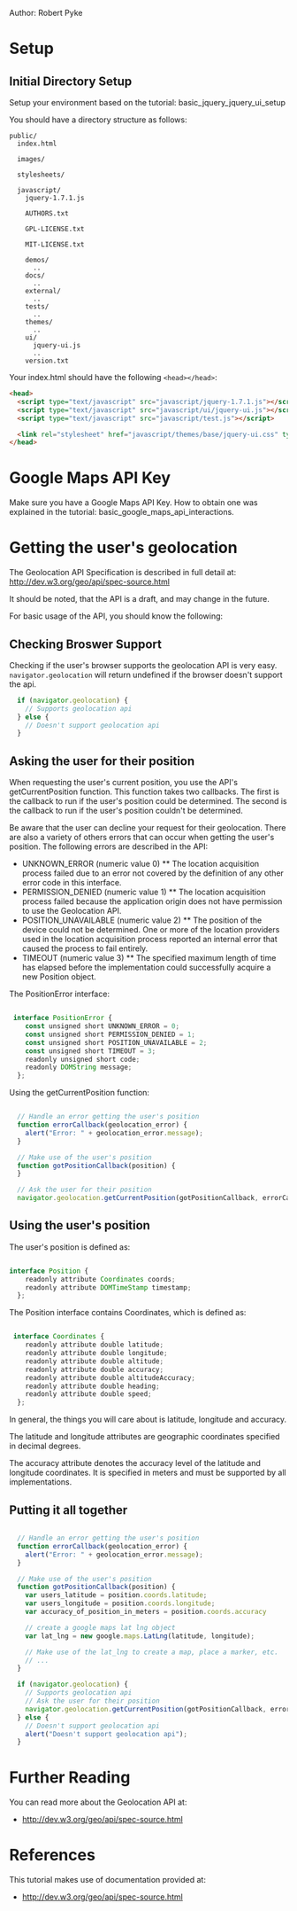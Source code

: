Author: Robert Pyke

Setup
========

Initial Directory Setup
--------------------------

Setup your environment based on the tutorial: basic_jquery_jquery_ui_setup

You should have a directory structure as follows:

    public/
      index.html

      images/

      stylesheets/

      javascript/
        jquery-1.7.1.js

        AUTHORS.txt

        GPL-LICENSE.txt

        MIT-LICENSE.txt

        demos/
          ..
        docs/
          ..
        external/
          ..
        tests/
          ..
        themes/
          ..
        ui/
          jquery-ui.js
          ..
        version.txt

Your index.html should have the following `<head></head>`:

```html
<head>
  <script type="text/javascript" src="javascript/jquery-1.7.1.js"></script>
  <script type="text/javascript" src="javascript/ui/jquery-ui.js"></script>
  <script type="text/javascript" src="javascript/test.js"></script>

  <link rel="stylesheet" href="javascript/themes/base/jquery-ui.css" type="text/css" media="all">
</head>
```

Google Maps API Key
=====================

Make sure you have a Google Maps API Key. How to obtain one was explained in the tutorial: basic_google_maps_api_interactions.

Getting the user's geolocation
====================

The Geolocation API Specification is described in full detail at: http://dev.w3.org/geo/api/spec-source.html

It should be noted, that the API is a draft, and may change in the future.

For basic usage of the API, you should know the following:

Checking Broswer Support
-------------------------

Checking if the user's browser supports the geolocation API is very easy.
<code>navigator.geolocation</code> will return undefined if the browser doesn't support the api.

```javascript
  if (navigator.geolocation) {
    // Supports geolocation api
  } else {
    // Doesn't support geolocation api
  }
```

Asking the user for their position 
-------------------------

When requesting the user's current position, you use the API's getCurrentPosition function. This function takes two callbacks. The first is the callback to run if the user's position could be determined. The second is the callback to run if the user's position couldn't be determined.

Be aware that the user can decline your request for their geolocation. There are also a variety of others errors that can occur when getting the user's position.
The following errors are described in the API:

* UNKNOWN_ERROR (numeric value 0)
** The location acquisition process failed due to an error not covered by the definition of any other error code in this interface.
* PERMISSION_DENIED (numeric value 1)
** The location acquisition process failed because the application origin does not have permission to use the Geolocation API.
* POSITION_UNAVAILABLE (numeric value 2)
** The position of the device could not be determined. One or more of the location providers used in the location acquisition process reported an internal error that caused the process to fail entirely.
* TIMEOUT (numeric value 3)
** The specified maximum length of time has elapsed before the implementation could successfully acquire a new Position object.

The PositionError interface:

```javascript

 interface PositionError {
    const unsigned short UNKNOWN_ERROR = 0;
    const unsigned short PERMISSION_DENIED = 1;
    const unsigned short POSITION_UNAVAILABLE = 2;
    const unsigned short TIMEOUT = 3;
    readonly unsigned short code;
    readonly DOMString message;
  };

```

Using the getCurrentPosition function:

```javascript

  // Handle an error getting the user's position 
  function errorCallback(geolocation_error) {
    alert("Error: " + geolocation_error.message);
  }

  // Make use of the user's position
  function gotPositionCallback(position) {
  }

  // Ask the user for their position
  navigator.geolocation.getCurrentPosition(gotPositionCallback, errorCallback);

```

Using the user's position
-------------------------
The user's position is defined as:

```javascript

interface Position {
    readonly attribute Coordinates coords;
    readonly attribute DOMTimeStamp timestamp;
  };

```

The Position interface contains Coordinates, which is defined as:

```javascript

 interface Coordinates {
    readonly attribute double latitude;
    readonly attribute double longitude;
    readonly attribute double altitude;
    readonly attribute double accuracy;
    readonly attribute double altitudeAccuracy;
    readonly attribute double heading;
    readonly attribute double speed;
  };

```

In general, the things you will care about is latitude, longitude and accuracy.

The latitude and longitude attributes are geographic coordinates specified in decimal degrees.

The accuracy attribute denotes the accuracy level of the latitude and longitude coordinates. It is specified in meters and must be supported by all implementations.

Putting it all together
-------------------------

```javascript

  // Handle an error getting the user's position 
  function errorCallback(geolocation_error) {
    alert("Error: " + geolocation_error.message);
  }

  // Make use of the user's position
  function gotPositionCallback(position) {
    var users_latitude = position.coords.latitude;
    var users_longitude = position.coords.longitude;
    var accuracy_of_position_in_meters = position.coords.accuracy

    // create a google maps lat lng object
    var lat_lng = new google.maps.LatLng(latitude, longitude);

    // Make use of the lat_lng to create a map, place a marker, etc.
    // ...
  }

  if (navigator.geolocation) {
    // Supports geolocation api
    // Ask the user for their position
    navigator.geolocation.getCurrentPosition(gotPositionCallback, errorCallback);
  } else {
    // Doesn't support geolocation api
    alert("Doesn't support geolocation api");
  }

```




Further Reading
==================

You can read more about the Geolocation API at:

* http://dev.w3.org/geo/api/spec-source.html

References
=============

This tutorial makes use of documentation provided at:

* http://dev.w3.org/geo/api/spec-source.html
